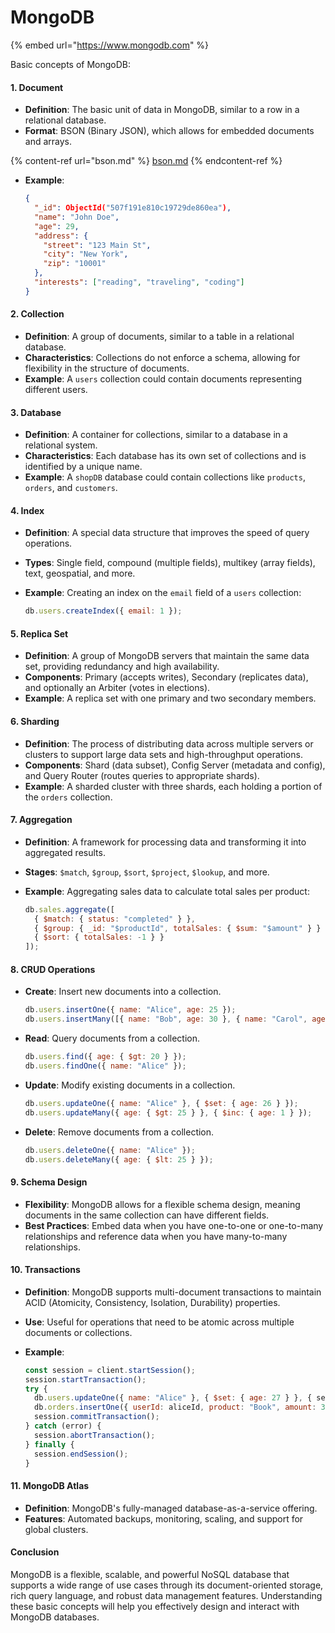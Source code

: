 # MongoDB

{% embed url="https://www.mongodb.com" %}



Basic concepts of MongoDB:

#### 1. **Document**

* **Definition**: The basic unit of data in MongoDB, similar to a row in a relational database.
* **Format**: BSON (Binary JSON), which allows for embedded documents and arrays.

{% content-ref url="bson.md" %}
[bson.md](bson.md)
{% endcontent-ref %}

*   **Example**:

    ```json
    {
      "_id": ObjectId("507f191e810c19729de860ea"),
      "name": "John Doe",
      "age": 29,
      "address": {
        "street": "123 Main St",
        "city": "New York",
        "zip": "10001"
      },
      "interests": ["reading", "traveling", "coding"]
    }
    ```

#### 2. **Collection**

* **Definition**: A group of documents, similar to a table in a relational database.
* **Characteristics**: Collections do not enforce a schema, allowing for flexibility in the structure of documents.
* **Example**: A `users` collection could contain documents representing different users.

#### 3. **Database**

* **Definition**: A container for collections, similar to a database in a relational system.
* **Characteristics**: Each database has its own set of collections and is identified by a unique name.
* **Example**: A `shopDB` database could contain collections like `products`, `orders`, and `customers`.

#### 4. **Index**

* **Definition**: A special data structure that improves the speed of query operations.
* **Types**: Single field, compound (multiple fields), multikey (array fields), text, geospatial, and more.
*   **Example**: Creating an index on the `email` field of a `users` collection:

    ```javascript
    db.users.createIndex({ email: 1 });
    ```

#### 5. **Replica Set**

* **Definition**: A group of MongoDB servers that maintain the same data set, providing redundancy and high availability.
* **Components**: Primary (accepts writes), Secondary (replicates data), and optionally an Arbiter (votes in elections).
* **Example**: A replica set with one primary and two secondary members.

#### 6. **Sharding**

* **Definition**: The process of distributing data across multiple servers or clusters to support large data sets and high-throughput operations.
* **Components**: Shard (data subset), Config Server (metadata and config), and Query Router (routes queries to appropriate shards).
* **Example**: A sharded cluster with three shards, each holding a portion of the `orders` collection.

#### 7. **Aggregation**

* **Definition**: A framework for processing data and transforming it into aggregated results.
* **Stages**: `$match`, `$group`, `$sort`, `$project`, `$lookup`, and more.
*   **Example**: Aggregating sales data to calculate total sales per product:

    ```javascript
    db.sales.aggregate([
      { $match: { status: "completed" } },
      { $group: { _id: "$productId", totalSales: { $sum: "$amount" } } },
      { $sort: { totalSales: -1 } }
    ]);
    ```

#### 8. **CRUD Operations**

*   **Create**: Insert new documents into a collection.

    ```javascript
    db.users.insertOne({ name: "Alice", age: 25 });
    db.users.insertMany([{ name: "Bob", age: 30 }, { name: "Carol", age: 28 }]);
    ```
*   **Read**: Query documents from a collection.

    ```javascript
    db.users.find({ age: { $gt: 20 } });
    db.users.findOne({ name: "Alice" });
    ```
*   **Update**: Modify existing documents in a collection.

    ```javascript
    db.users.updateOne({ name: "Alice" }, { $set: { age: 26 } });
    db.users.updateMany({ age: { $gt: 25 } }, { $inc: { age: 1 } });
    ```
*   **Delete**: Remove documents from a collection.

    ```javascript
    db.users.deleteOne({ name: "Alice" });
    db.users.deleteMany({ age: { $lt: 25 } });
    ```

#### 9. **Schema Design**

* **Flexibility**: MongoDB allows for a flexible schema design, meaning documents in the same collection can have different fields.
* **Best Practices**: Embed data when you have one-to-one or one-to-many relationships and reference data when you have many-to-many relationships.

#### 10. **Transactions**

* **Definition**: MongoDB supports multi-document transactions to maintain ACID (Atomicity, Consistency, Isolation, Durability) properties.
* **Use**: Useful for operations that need to be atomic across multiple documents or collections.
*   **Example**:

    ```javascript
    const session = client.startSession();
    session.startTransaction();
    try {
      db.users.updateOne({ name: "Alice" }, { $set: { age: 27 } }, { session });
      db.orders.insertOne({ userId: aliceId, product: "Book", amount: 30 }, { session });
      session.commitTransaction();
    } catch (error) {
      session.abortTransaction();
    } finally {
      session.endSession();
    }
    ```

#### 11. **MongoDB Atlas**

* **Definition**: MongoDB's fully-managed database-as-a-service offering.
* **Features**: Automated backups, monitoring, scaling, and support for global clusters.

#### Conclusion

MongoDB is a flexible, scalable, and powerful NoSQL database that supports a wide range of use cases through its document-oriented storage, rich query language, and robust data management features. Understanding these basic concepts will help you effectively design and interact with MongoDB databases.
